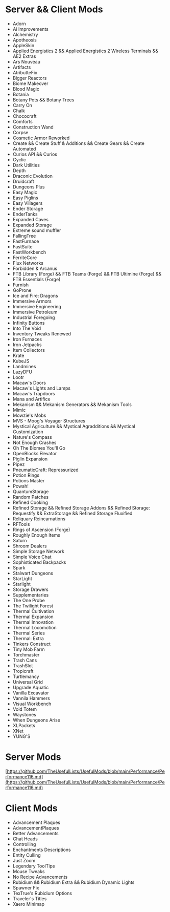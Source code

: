 # Server && Client Mods

* Adorn 
* Ai Improvements
* Alchemistry
* Apotheosis
* AppleSkin
* Applied Energistics 2 && Applied Energistics 2 Wireless Terminals && AE2 Extras
* Ars Nouveau
* Artifacts
* AtributteFix
* Bigger Reactors
* Biome Makeover 
* Blood Magic
* Botania
* Botany Pots && Botany Trees
* Carry On
* Chalk 
* Chococraft 
* Comforts 
* Construction Wand
* Corpse
* Cosmetic Armor Reworked
* Create && Create Stuff & Additions && Create Gears && Create Automated
* Curios API && Curios
* Cyclic
* Dark Utilities
* Depth 
* Draconic Evolution
* Druidcraft
* Dungeons Plus
* Easy Magic 
* Easy Piglins
* Easy Villagers
* Ender Storage
* EnderTanks
* Expanded Caves 
* Expanded Storage
* Extreme sound muffler
* FallingTree
* FastFurnace
* FastSuite
* FastWorkbench
* FerriteCore
* Flux Networks
* Forbidden & Arcanus
* FTB Library (Forge) && FTB Teams (Forge) && FTB Ultimine (Forge) && FTB Essentials (Forge)
* Furnish 
* GoProne
* Ice and Fire: Dragons
* Immersive Armors 
* Immersive Engineering
* Immersive Petroleum
* Industrial Foregoing
* Infinity Buttons 
* Into The Void 
* Inventory Tweaks Renewed
* Iron Furnaces
* Iron Jetpacks
* Item Collectors
* Krate
* KubeJS
* Landmines 
* LazyDFU
* Lootr
* Macaw's Doors
* Macaw's Lights and Lamps
* Macaw's Trapdoors
* Mana and Artifice
* Mekanism && Mekanism Generators && Mekanism Tools 
* Mimic
* Mowzie's Mobs
* MVS - Moog's Voyager Structures 
* Mystical Agriculture && Mystical Agradditions && Mystical Customization
* Nature's Compass
* Not Enough Crashes
* Oh The Biomes You'll Go
* OpenBlocks Elevator
* Piglin Expansion
* Pipez
* PneumaticCraft: Repressurized
* Potion Rings
* Potions Master
* Powah!
* QuantumStorage
* Random Patches
* Refined Cooking
* Refined Storage && Refined Storage Addons && Refined Storage: Requestify && ExtraStorage && Refined Storage Fluxified
* Reliquary Reincarnations
* RFTools
* Rings of Ascension (Forge)
* Roughly Enough Items 
* Saturn
* Shroom Dealers
* Simple Storage Network
* Simple Voice Chat 
* Sophisticated Backpacks
* Spark
* Stalwart Dungeons 
* StarLight
* Starlight
* Storage Drawers
* Supplementaries
* The One Probe
* The Twilight Forest
* Thermal Cultivation
* Thermal Expansion
* Thermal Innovation
* Thermal Locomotion
* Thermal Series
* Thermal: Extra
* Tinkers Construct
* Tiny Mob Farm
* Torchmaster
* Trash Cans
* TrashSlot
* Tropicraft 
* Turtlemancy
* Universal Grid
* Upgrade Aquatic
* Vanilla Excavator
* Vannila Hammers
* Visual Workbench
* Void Totem
* Waystones
* When Dungeons Arise
* XLPackets
* XNet
* YUNG'S

# Server Mods

[https://github.com/TheUsefulLists/UsefulMods/blob/main/Performance/Performance116.md](https://github.com/TheUsefulLists/UsefulMods/blob/main/Performance/Performance116.md)


# Client Mods
* Advancement Plaques
* AdvancementPlaques
* Better Advancements
* Chat Heads
* Controlling
* Enchantments Descriptions
* Entity Culling
* Just Zoom
* Legendary ToolTips
* Mouse Tweaks
* No Recipe Advancements
* Rubidium && Rubidium Extra && Rubidium Dynamic Lights
* Spawner Fix
* TexTrue's Rubidium Options
* Traveler's Titles
* Xaero Minimap
